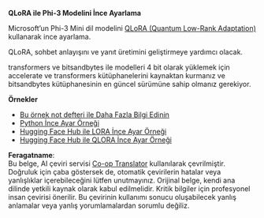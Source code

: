 <!--
CO_OP_TRANSLATOR_METADATA:
{
  "original_hash": "54b6b824568d4decb574b9e117c4f5f7",
  "translation_date": "2025-07-17T08:18:48+00:00",
  "source_file": "md/03.FineTuning/FineTuning_Qlora.md",
  "language_code": "tr"
}
-->
**QLoRA ile Phi-3 Modelini İnce Ayarlama**

Microsoft’un Phi-3 Mini dil modelini [QLoRA (Quantum Low-Rank Adaptation)](https://github.com/artidoro/qlora) kullanarak ince ayarlama.

QLoRA, sohbet anlayışını ve yanıt üretimini geliştirmeye yardımcı olacak.

transformers ve bitsandbytes ile modelleri 4 bit olarak yüklemek için accelerate ve transformers kütüphanelerini kaynaktan kurmanız ve bitsandbytes kütüphanesinin en güncel sürümüne sahip olmanız gerekiyor.

**Örnekler**
- [Bu örnek not defteri ile Daha Fazla Bilgi Edinin](../../../../code/03.Finetuning/Phi_3_Inference_Finetuning.ipynb)
- [Python İnce Ayar Örneği](../../../../code/03.Finetuning/FineTrainingScript.py)
- [Hugging Face Hub ile LORA İnce Ayar Örneği](../../../../code/03.Finetuning/Phi-3-finetune-lora-python.ipynb)
- [Hugging Face Hub ile QLORA İnce Ayar Örneği](../../../../code/03.Finetuning/Phi-3-finetune-qlora-python.ipynb)

**Feragatname**:  
Bu belge, AI çeviri servisi [Co-op Translator](https://github.com/Azure/co-op-translator) kullanılarak çevrilmiştir. Doğruluk için çaba göstersek de, otomatik çevirilerin hatalar veya yanlışlıklar içerebileceğini lütfen unutmayınız. Orijinal belge, kendi ana dilinde yetkili kaynak olarak kabul edilmelidir. Kritik bilgiler için profesyonel insan çevirisi önerilir. Bu çevirinin kullanımı sonucu oluşabilecek yanlış anlamalar veya yanlış yorumlamalardan sorumlu değiliz.